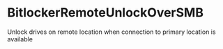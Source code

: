 # BitlockerRemoteUnlockOverSMB
Unlock drives on remote location when connection to primary location is available

